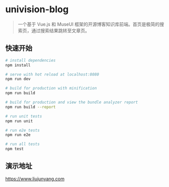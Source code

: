 # univision-blog

> 一个基于 Vue.js 和 MuseUI 框架的开源博客知识库前端。首页是极简的搜索页，通过搜索结果跳转至文章页。

## 快速开始

```bash
# install dependencies
npm install

# serve with hot reload at localhost:8080
npm run dev

# build for production with minification
npm run build

# build for production and view the bundle analyzer report
npm run build --report

# run unit tests
npm run unit

# run e2e tests
npm run e2e

# run all tests
npm test
```

## 演示地址

https://www.liujunyang.com
